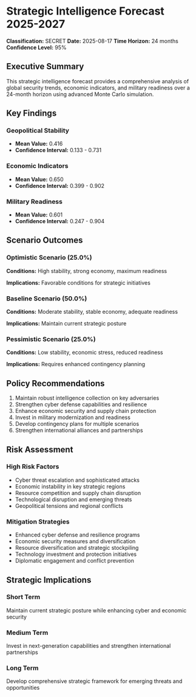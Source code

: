 # Strategic Intelligence Forecast 2025-2027

**Classification:** SECRET
**Date:** 2025-08-17
**Time Horizon:** 24 months
**Confidence Level:** 95%

## Executive Summary

This strategic intelligence forecast provides a comprehensive analysis of global security trends, economic indicators, and military readiness over a 24-month horizon using advanced Monte Carlo simulation.

## Key Findings

### Geopolitical Stability
- **Mean Value:** 0.416
- **Confidence Interval:** 0.133 - 0.731

### Economic Indicators
- **Mean Value:** 0.650
- **Confidence Interval:** 0.399 - 0.902

### Military Readiness
- **Mean Value:** 0.601
- **Confidence Interval:** 0.247 - 0.904

## Scenario Outcomes

### Optimistic Scenario (25.0%)
**Conditions:** High stability, strong economy, maximum readiness

**Implications:** Favorable conditions for strategic initiatives

### Baseline Scenario (50.0%)
**Conditions:** Moderate stability, stable economy, adequate readiness

**Implications:** Maintain current strategic posture

### Pessimistic Scenario (25.0%)
**Conditions:** Low stability, economic stress, reduced readiness

**Implications:** Requires enhanced contingency planning

## Policy Recommendations

1. Maintain robust intelligence collection on key adversaries
2. Strengthen cyber defense capabilities and resilience
3. Enhance economic security and supply chain protection
4. Invest in military modernization and readiness
5. Develop contingency plans for multiple scenarios
6. Strengthen international alliances and partnerships

## Risk Assessment

### High Risk Factors
- Cyber threat escalation and sophisticated attacks
- Economic instability in key strategic regions
- Resource competition and supply chain disruption
- Technological disruption and emerging threats
- Geopolitical tensions and regional conflicts

### Mitigation Strategies
- Enhanced cyber defense and resilience programs
- Economic security measures and diversification
- Resource diversification and strategic stockpiling
- Technology investment and protection initiatives
- Diplomatic engagement and conflict prevention

## Strategic Implications

### Short Term
Maintain current strategic posture while enhancing cyber and economic security

### Medium Term
Invest in next-generation capabilities and strengthen international partnerships

### Long Term
Develop comprehensive strategic framework for emerging threats and opportunities

